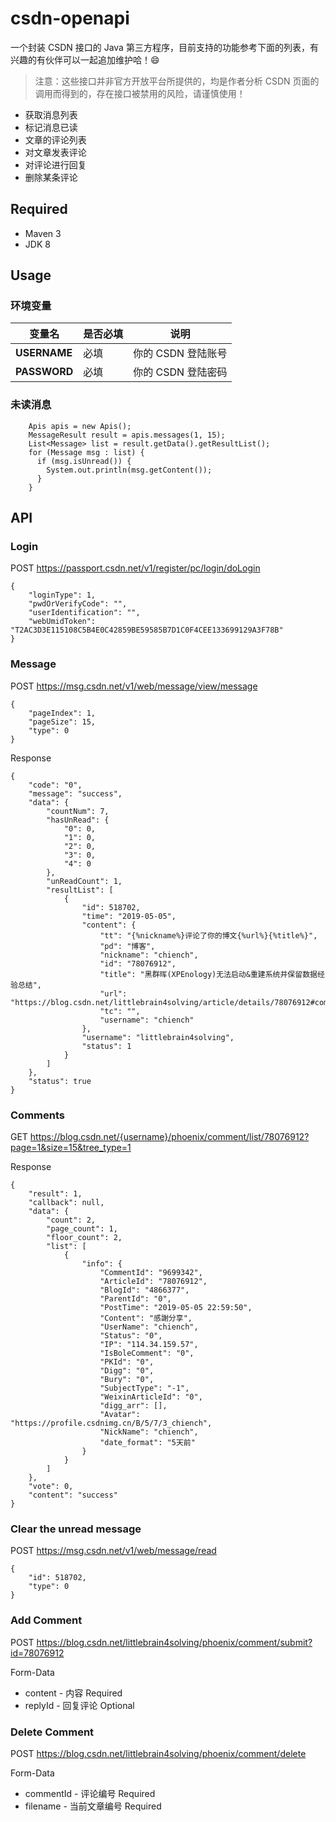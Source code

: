 # csdn-openapi
一个封装 CSDN 接口的 Java 第三方程序，目前支持的功能参考下面的列表，有兴趣的有伙伴可以一起追加维护哈！😄
> 注意：这些接口并非官方开放平台所提供的，均是作者分析 CSDN 页面的调用而得到的，存在接口被禁用的风险，请谨慎使用！

* 获取消息列表
* 标记消息已读
* 文章的评论列表
* 对文章发表评论
* 对评论进行回复
* 删除某条评论

## Required
* Maven 3
* JDK 8

## Usage

### 环境变量
| 变量名 | 是否必填 | 说明 |
| ---- | ---- | ---- |
| **USERNAME** | 必填 | 你的 CSDN 登陆账号 |
| **PASSWORD** | 必填 | 你的 CSDN 登陆密码 |

### 未读消息
```
    Apis apis = new Apis();
    MessageResult result = apis.messages(1, 15);
    List<Message> list = result.getData().getResultList();
    for (Message msg : list) {
      if (msg.isUnread()) {
        System.out.println(msg.getContent());
      }
    }
```

## API
### Login
POST https://passport.csdn.net/v1/register/pc/login/doLogin
```
{
    "loginType": 1,
    "pwdOrVerifyCode": "",
    "userIdentification": "",
    "webUmidToken": "T2AC3D3E115108C5B4E0C42859BE59585B7D1C0F4CEE133699129A3F78B"
}
```

### Message
POST https://msg.csdn.net/v1/web/message/view/message
```
{
	"pageIndex": 1,
	"pageSize": 15,
	"type": 0
}
```

Response
```
{
    "code": "0",
    "message": "success",
    "data": {
        "countNum": 7,
        "hasUnRead": {
            "0": 0,
            "1": 0,
            "2": 0,
            "3": 0,
            "4": 0
        },
        "unReadCount": 1,
        "resultList": [
            {
                "id": 518702,
                "time": "2019-05-05",
                "content": {
                    "tt": "{%nickname%}评论了你的博文{%url%}{%title%}",
                    "pd": "博客",
                    "nickname": "chiench",
                    "id": "78076912",
                    "title": "黑群晖(XPEnology)无法启动&重建系统并保留数据经验总结",
                    "url": "https://blog.csdn.net/littlebrain4solving/article/details/78076912#comments",
                    "tc": "",
                    "username": "chiench"
                },
                "username": "littlebrain4solving",
                "status": 1
            }
        ]
    },
    "status": true
}
```

### Comments
GET https://blog.csdn.net/{username}/phoenix/comment/list/78076912?page=1&size=15&tree_type=1

Response
```
{
    "result": 1,
    "callback": null,
    "data": {
        "count": 2,
        "page_count": 1,
        "floor_count": 2,
        "list": [
            {
                "info": {
                    "CommentId": "9699342",
                    "ArticleId": "78076912",
                    "BlogId": "4866377",
                    "ParentId": "0",
                    "PostTime": "2019-05-05 22:59:50",
                    "Content": "感謝分享",
                    "UserName": "chiench",
                    "Status": "0",
                    "IP": "114.34.159.57",
                    "IsBoleComment": "0",
                    "PKId": "0",
                    "Digg": "0",
                    "Bury": "0",
                    "SubjectType": "-1",
                    "WeixinArticleId": "0",
                    "digg_arr": [],
                    "Avatar": "https://profile.csdnimg.cn/B/5/7/3_chiench",
                    "NickName": "chiench",
                    "date_format": "5天前"
                }
            }
        ]
    },
    "vote": 0,
    "content": "success"
}
```

### Clear the unread message
POST https://msg.csdn.net/v1/web/message/read
```
{
	"id": 518702,
	"type": 0
}
```

### Add Comment
POST https://blog.csdn.net/littlebrain4solving/phoenix/comment/submit?id=78076912

Form-Data
* content - 内容 Required
* replyId - 回复评论 Optional

### Delete Comment
POST https://blog.csdn.net/littlebrain4solving/phoenix/comment/delete

Form-Data
* commentId - 评论编号 Required
* filename - 当前文章编号 Required